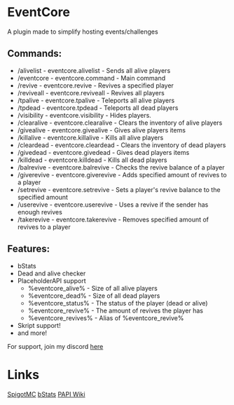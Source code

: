 # EventCore
A plugin made to simplify hosting events/challenges

## Commands:
- /alivelist - eventcore.alivelist - Sends all alive players
- /eventcore - eventcore.command - Main command
- /revive - eventcore.revive - Revives a specified player
- /reviveall - eventcore.reviveall - Revives all players
- /tpalive - eventcore.tpalive - Teleports all alive players
- /tpdead - eventcore.tpdead - Teleports all dead players
- /visibility - eventcore.visibility - Hides players.
- /clearalive - eventcore.clearalive - Clears the inventory of alive players
- /givealive - eventcore.givealive - Gives alive players items
- /killalive - eventcore.killalive - Kills all alive players
- /cleardead - eventcore.cleardead - Clears the inventory of dead players
- /givedead - eventcore.givedead - Gives dead players items
- /killdead - eventcore.killdead - Kills all dead players
- /balrevive - eventcore.balrevive - Checks the revive balance of a player
- /giverevive - eventcore.giverevive - Adds specified amount of revives to a player
- /setrevive - eventcore.setrevive - Sets a player's revive balance to the specified amount
- /userevive - eventcore.userevive - Uses a revive if the sender has enough revives
- /takerevive - eventcore.takerevive - Removes specified amount of revives to a player


## Features:
- bStats
- Dead and alive checker
- PlaceholderAPI support
  -  %eventcore_alive% - Size of all alive players
  -  %eventcore_dead% - Size of all dead players
  -  %eventcore_status% - The status of the player (dead or alive)
  - %eventcore_revive% - The amount of revives the player has
  - %eventcore_revives% - Alias of %eventcore_revive%
- Skript support!
- and more!

For support, join my discord [here](https://discord.gg/33g92zJnPC)

# Links
[SpigotMC](https://www.spigotmc.org/resources/eventcore-plugin.113142/)
[bStats](https://bstats.org/plugin/bukkit/EventCore/19718)
[PAPI Wiki](https://github.com/PlaceholderAPI/PlaceholderAPI/wiki/Placeholders#eventcore)
